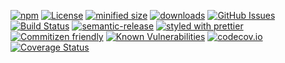 [![npm](https://img.shields.io/npm/v/repository-provider-test-support.svg)](https://www.npmjs.com/package/repository-provider-test-support)
[![License](https://img.shields.io/badge/License-BSD%203--Clause-blue.svg)](https://opensource.org/licenses/BSD-3-Clause)
[![minified size](https://badgen.net/bundlephobia/min/repository-provider-test-support)](https://bundlephobia.com/result?p=repository-provider-test-support)
[![downloads](http://img.shields.io/npm/dm/repository-provider-test-support.svg?style=flat-square)](https://npmjs.org/package/repository-provider-test-support)
[![GitHub Issues](https://img.shields.io/github/issues/arlac77/repository-provider-test-support.svg?style=flat-square)](https://github.com/arlac77/repository-provider-test-support/issues)
[![Build Status](https://travis-ci.com/arlac77/repository-provider-test-support.svg?branch=master)](https://travis-ci.com/arlac77/repository-provider-test-support)
[![semantic-release](https://img.shields.io/badge/%20%20%F0%9F%93%A6%F0%9F%9A%80-semantic--release-e10079.svg)](https://github.com/arlac77/repository-provider-test-support)
[![styled with prettier](https://img.shields.io/badge/styled_with-prettier-ff69b4.svg)](https://github.com/prettier/prettier)
[![Commitizen friendly](https://img.shields.io/badge/commitizen-friendly-brightgreen.svg)](http://commitizen.github.io/cz-cli/)
[![Known Vulnerabilities](https://snyk.io/test/github/arlac77/repository-provider-test-support/badge.svg)](https://snyk.io/test/github/arlac77/repository-provider-test-support)
[![codecov.io](http://codecov.io/github/arlac77/repository-provider-test-support/coverage.svg?branch=master)](http://codecov.io/github/arlac77/repository-provider-test-support?branch=master)
[![Coverage Status](https://coveralls.io/repos/arlac77/repository-provider-test-support/badge.svg)](https://coveralls.io/r/arlac77/repository-provider-test-support)
